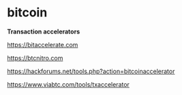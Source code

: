 # bitcoin

**Transaction accelerators**

https://bitaccelerate.com

https://btcnitro.com

https://hackforums.net/tools.php?action=bitcoinaccelerator

https://www.viabtc.com/tools/txaccelerator
